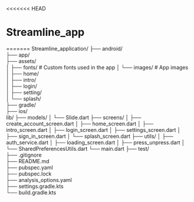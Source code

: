 <<<<<<< HEAD
# Streamline_app
=======
Streamline_application/
├── android/                
├── app/                   
├── assets/                
│   ├── fonts/              # Custom fonts used in the app
│   └── images/             # App images
│       ├── home/           
│       ├── intro/          
│       ├── login/          
│       ├── setting/        
│       └── splash/         
├── gradle/                
├── ios/                   
lib/
├── models/
│   └── Slide.dart
├── screens/
│   ├── create_account_screen.dart
│   ├── home_screen.dart
│   ├── intro_screen.dart
│   ├── login_screen.dart
│   ├── settings_screen.dart
│   ├── sign_in_screen.dart
│   └── splash_screen.dart
├── utils/
│   ├── auth_service.dart
│   ├── loading_screen.dart
│   ├── press_unpress.dart
│   └── SharedPreferencesUtils.dart
└── main.dart
├── test/                  
├── .gitignore             
├── README.md              
├── pubspec.yaml           
├── pubspec.lock           
├── analysis_options.yaml  
├── settings.gradle.kts    
└── build.gradle.kts  
     

